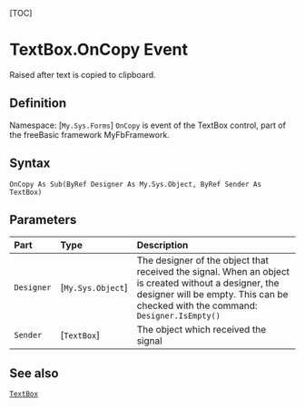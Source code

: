 [TOC]
# TextBox.OnCopy Event
Raised after text is copied to clipboard.
## Definition
Namespace: [`My.Sys.Forms`]
`OnCopy` is event of the TextBox control, part of the freeBasic framework MyFbFramework.
## Syntax
```freeBasic
OnCopy As Sub(ByRef Designer As My.Sys.Object, ByRef Sender As TextBox)
```

## Parameters

|Part|Type|Description|
| :------------ | :------------ | :------------ |
|`Designer`|[`My.Sys.Object`]|The designer of the object that received the signal. When an object is created without a designer, the designer will be empty. This can be checked with the command: `Designer.IsEmpty()`|
|`Sender`|[`TextBox`]|The object which received the signal|

## See also
[`TextBox`](TextBox.md)
